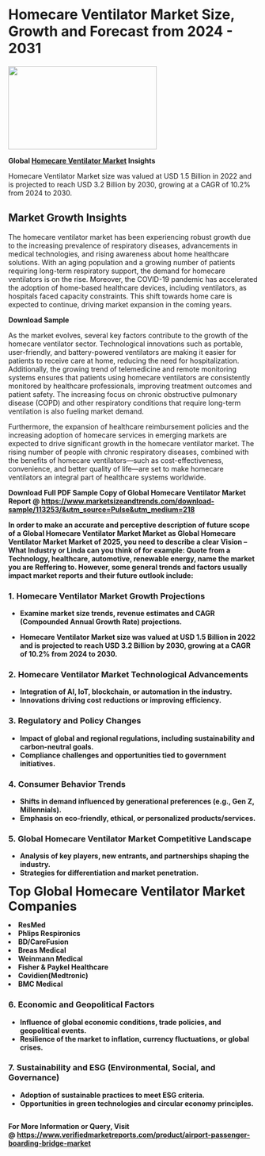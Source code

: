 <H1>Homecare Ventilator Market Size, Growth and Forecast from 2024 - 2031</H1><img class="aligncenter size-medium wp-image-584254" src="https://thirdeyenews.in/wp-content/uploads/2024/09/Global-Market-Research-300x168.jpeg" alt="" width="300" height="168" /><p><strong>Global&nbsp;<a href="https://www.marketsizeandtrends.com/download-sample/113253/&amp;utm_source=Pulse&amp;utm_medium=218">Homecare Ventilator Market</a> Insights</strong></p><p>Homecare Ventilator Market size was valued at USD 1.5 Billion in 2022 and is projected to reach USD 3.2 Billion by 2030, growing at a CAGR of 10.2% from 2024 to 2030.</p><p><h2>Market Growth Insights</h2> <p>The homecare ventilator market has been experiencing robust growth due to the increasing prevalence of respiratory diseases, advancements in medical technologies, and rising awareness about home healthcare solutions. With an aging population and a growing number of patients requiring long-term respiratory support, the demand for homecare ventilators is on the rise. Moreover, the COVID-19 pandemic has accelerated the adoption of home-based healthcare devices, including ventilators, as hospitals faced capacity constraints. This shift towards home care is expected to continue, driving market expansion in the coming years.</p> <p><strong>Download Sample</strong></p> <p>As the market evolves, several key factors contribute to the growth of the homecare ventilator sector. Technological innovations such as portable, user-friendly, and battery-powered ventilators are making it easier for patients to receive care at home, reducing the need for hospitalization. Additionally, the growing trend of telemedicine and remote monitoring systems ensures that patients using homecare ventilators are consistently monitored by healthcare professionals, improving treatment outcomes and patient safety. The increasing focus on chronic obstructive pulmonary disease (COPD) and other respiratory conditions that require long-term ventilation is also fueling market demand.</p> <p>Furthermore, the expansion of healthcare reimbursement policies and the increasing adoption of homecare services in emerging markets are expected to drive significant growth in the homecare ventilator market. The rising number of people with chronic respiratory diseases, combined with the benefits of homecare ventilators—such as cost-effectiveness, convenience, and better quality of life—are set to make homecare ventilators an integral part of healthcare systems worldwide.</p> <p><strong></p><p><span class=""><strong>Download Full PDF Sample Copy of Global Homecare Ventilator Market Report</strong> @ <a href="https://www.marketsizeandtrends.com/download-sample/113253/&amp;utm_source=Pulse&amp;utm_medium=218" target="_blank">https://www.marketsizeandtrends.com/download-sample/113253/&amp;utm_source=Pulse&amp;utm_medium=218</a></span></p><p>In order to make an accurate and perceptive description of future scope of a Global&nbsp;Homecare Ventilator Market Market as Global&nbsp;Homecare Ventilator Market Market of 2025, you need to describe a clear Vision &ndash; What Industry or Linda can you think of for example: Quote from a Technology, healthcare, automotive, renewable energy, name the market you are Reffering to. However, some general trends and factors usually impact market reports and their future outlook include:</p><h3>1.&nbsp;<strong>Homecare Ventilator Market Growth Projections</strong></h3><ul><li>Examine market size trends, revenue estimates and CAGR (Compounded Annual Growth Rate) projections.</li><li><p>Homecare Ventilator Market size was valued at USD 1.5 Billion in 2022 and is projected to reach USD 3.2 Billion by 2030, growing at a CAGR of 10.2% from 2024 to 2030.</p></li></ul><h3>2.&nbsp;<strong>Homecare Ventilator Market Technological Advancements</strong></h3><ul><li>Integration of AI, IoT, blockchain, or automation in the industry.</li><li>Innovations driving cost reductions or improving efficiency.</li></ul><h3>3.&nbsp;<strong>Regulatory and Policy Changes</strong></h3><ul><li>Impact of global and regional regulations, including sustainability and carbon-neutral goals.</li><li>Compliance challenges and opportunities tied to government initiatives.</li></ul><h3>4.&nbsp;<strong>Consumer Behavior Trends</strong></h3><ul><li>Shifts in demand influenced by generational preferences (e.g., Gen Z, Millennials).</li><li>Emphasis on eco-friendly, ethical, or personalized products/services.</li></ul><h3>5.&nbsp;<strong>Global Homecare Ventilator Market Competitive Landscape</strong></h3><ul><li>Analysis of key players, new entrants, and partnerships shaping the industry.</li><li>Strategies for differentiation and market penetration.</li></ul><p data-pm-slice="1 1 []"><span style="color: inherit; font-family: inherit; font-size: 25px;">Top Global Homecare Ventilator Market Companies</span></p><div class="" data-test-id=""><p><li>ResMed</li><li> Phlips Respironics</li><li> BD/CareFusion</li><li> Breas Medical</li><li> Weinmann Medical</li><li> Fisher & Paykel Healthcare</li><li> Covidien(Medtronic)</li><li> BMC Medical</li></p></div><h3>6.&nbsp;<strong>Economic and Geopolitical Factors</strong></h3><ul><li>Influence of global economic conditions, trade policies, and geopolitical events.</li><li>Resilience of the market to inflation, currency fluctuations, or global crises.</li></ul><h3>7.&nbsp;<strong>Sustainability and ESG (Environmental, Social, and Governance)</strong></h3><ul><li>Adoption of sustainable practices to meet ESG criteria.</li><li>Opportunities in green technologies and circular economy principles.</li></ul><h2><strong style="font-size: 14px;">For More Information or Query, Visit @&nbsp;</strong><a style="background-color: #ffffff; font-size: 14px;" href="https://www.marketsizeandtrends.com/report/homecare-ventilator-market/" target="_blank">https://www.verifiedmarketreports.com/product/airport-passenger-boarding-bridge-market</a></h2>
